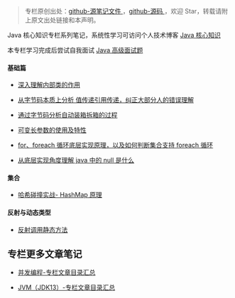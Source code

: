 > 专栏原创出处：[github-源笔记文件 ](https://github.com/GourdErwa/review-notes/tree/master/language/java-core) ，[github-源码 ](https://github.com/GourdErwa/java-advanced/tree/master/java-core)，欢迎 Star，转载请附上原文出处链接和本声明。

Java 核心知识专栏系列笔记，系统性学习可访问个人技术博客 [Java 核心知识 ](https://review-notes.top/language/java-core/)

本专栏学习完成后尝试自我面试 [Java 高级面试题 ](https://gourderwa.blog.csdn.net/article/details/104042317)

#### 基础篇
- [深入理解内部类的作用](https://gourderwa.blog.csdn.net/article/details/103972092)

- [从字节码本质上分析 值传递引用传递，纠正大部分人的错误理解](https://gourderwa.blog.csdn.net/article/details/104031747)

- [通过字节码分析自动装箱拆箱的过程](https://gourderwa.blog.csdn.net/article/details/104032704)

- [可变长参数的使用及特性](https://gourderwa.blog.csdn.net/article/details/104038402)

- [for、foreach 循环底层实现原理，以及如何判断集合支持 foreach 循环](https://gourderwa.blog.csdn.net/article/details/104052708)

- [从底层实现角度理解 java 中的 null 是什么](https://gourderwa.blog.csdn.net/article/details/104054226)

#### 集合
- [哈希碰撞实战- HashMap 原理](https://blog.csdn.net/xiaohulunb/article/details/103809321)

#### 反射与动态类型
- [反射调用静态方法](https://blog.csdn.net/xiaohulunb/article/details/104020384)

## 专栏更多文章笔记
- [并发编程-专栏文章目录汇总 ](https://blog.csdn.net/xiaohulunb/article/details/103594468)

- [JVM（JDK13）-专栏文章目录汇总 ](https://blog.csdn.net/xiaohulunb/article/details/103828570)